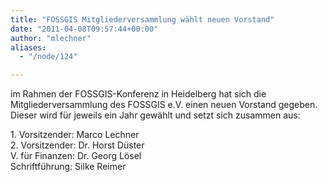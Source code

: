 ```yaml
---
title: "FOSSGIS Mitgliederversammlung wählt neuen Vorstand"
date: "2011-04-08T09:57:44+00:00"
author: "mlechner"
aliases:
  - "/node/124"

---
```


<p>im Rahmen der FOSSGIS-Konferenz in Heidelberg hat sich die Mitgliederversammlung des FOSSGIS e.V. einen neuen Vorstand gegeben. Dieser wird für jeweils ein Jahr gewählt und setzt sich zusammen aus:</p>
<p>1. Vorsitzender: Marco Lechner<br />
	2. Vorsitzender: Dr. Horst Düster<br />
	V. für Finanzen: Dr. Georg Lösel<br />
	Schriftführung: Silke Reimer</p>

